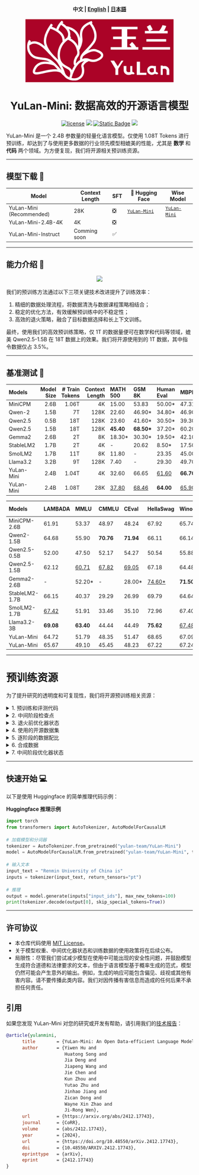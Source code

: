 <h4 align="center">
    <p>
        <b>中文</b> | <a href="https://github.com/RUC-GSAI/YuLan-Mini">English</a> | <a href="https://github.com/RUC-GSAI/YuLan-Mini/blob/main/README_ja.md">日本語</a>
    <p>
</h4>

<div align=center>
<img src="assets/YuLan-logo.jpg" width="400px">
<h1>YuLan-Mini: 数据高效的开源语言模型</h1>
<a href="https://github.com/RUC-GSAI/YuLan-Mini/blob/main/LICENSE"><img src="https://img.shields.io/badge/License-MIT-blue" alt="license"></a>
<a href="https://arxiv.org/abs/2412.17743" target="_blank"><img src=https://img.shields.io/badge/arXiv-b5212f.svg?logo=arxiv></a>
<a href="https://huggingface.co/collections/yulan-team/yulan-mini-676d214b24376739b00d95f3"><img alt="Static Badge" src="https://img.shields.io/badge/%F0%9F%A4%97%20Hugging%20Face-blue?color=8A2BE2"></a>
<a><img src="https://img.shields.io/github/stars/RUC-GSAI/YuLan-Mini"></a>
</div>

YuLan-Mini 是一个 2.4B 参数量的轻量化语言模型。仅使用 1.08T Tokens 进行预训练，却达到了与使用更多数据的行业领先模型相媲美的性能，尤其是 **数学** 和 **代码** 两个领域。为方便复现，我们将开源相关预训练资源。

---

## 模型下载 🔗

|  Model  | Context Length | SFT | 🤗 Hugging Face | Wise Model |
|---------|----------------|-----|-----------------|------------|
| YuLan-Mini (Recommended) | 28K | ❎ | [`YuLan-Mini`](https://huggingface.co/yulan-team/YuLan-Mini) | [`YuLan-Mini`](https://wisemodel.cn/models/yulan-team/YuLan-Mini) |
| YuLan-Mini-2.4B-4K | 4K | ❎ | | |
| YuLan-Mini-Instruct | Comming soon | ✅ | | |

---

## 能力介绍 🌟

<div align=center>
<img src="https://github.com/RUC-GSAI/YuLan-Mini/blob/main/assets/main.png">
</div>

我们的预训练方法通过以下三项关键技术改进提升了训练效率：

1. 精细的数据处理流程，将数据清洗与数据课程策略相结合；
2. 稳定的优化方法，有效缓解预训练中的不稳定性；
3. 高效的退火策略，融合了目标数据选择和长上下文训练。

最终，使用我们的高效预训练策略，仅 1T 的数据量便可在数学和代码等领域，媲美 Qwen2.5-1.5B 在 18T 数据上的效果。我们将开源使用到的 1T 数据，其中指令数据仅占 3.5%。

---
## 基准测试 🌟

|      Models      | Model Size | # Train Tokens | Context Length | MATH 500 | GSM 8K | Human Eval | MBPP   | RACE Middle | RACE High | RULER  |
|:----------------|----------:|--------------:|--------------:|:--------|:------|:----------|:------|:-----------|:---------|:------|
|     MiniCPM      |    2.6B    |     1.06T      |       4K       |   15.00  |  53.83 |     50.00* |  47.31 |     56.61   |   44.27   |   N/A  |
|      Qwen-2      |    1.5B    |       7T       |      128K      |   22.60  | 46.90* |     34.80* | 46.90* |     55.77   |   43.69   |  60.16 |
|     Qwen2.5      |    0.5B    |      18T       |      128K      |   23.60  | 41.60* |     30.50* | 39.30* |     52.36   |   40.31   |  49.23 |
|     Qwen2.5      |    1.5B    |      18T       |      128K      |   **45.40**  | **68.50\*** |     37.20* | 60.20* |     **58.77**   |   44.33   |  <ins>68.26</ins> |
|     Gemma2       |    2.6B    |       2T       |       8K       |   18.30* | 30.30* |     19.50* | 42.10* |       -     |      -    |   N/A  |
|    StableLM2     |    1.7B    |       2T       |       4K       |     -    |  20.62 |      8.50* |  17.50 |     56.33   |   **45.06**   |   N/A  |
|    SmolLM2       |    1.7B    |      11T       |       8K       |   11.80  |    -   |     23.35  |  45.00 |     55.77   |   43.06   |   N/A  |
|    Llama3.2      |    3.2B    |       9T       |      128K      |    7.40  |    -   |     29.30  |  49.70 |     55.29   |   43.34   |  **77.06** |
|    YuLan-Mini    |    2.4B    |     1.04T      |       4K       |   32.60  |  66.65 |     <ins>61.60</ins>  |  **66.70** |     55.71   |   43.58   |   N/A  |
|    YuLan-Mini    |    2.4B    |     1.08T      |      28K       |  <ins>37.80</ins>  |  <ins>68.46</ins> |    **64.00**  |  <ins>65.90</ins>|     <ins>57.18</ins>   |   <ins>44.57</ins>   |  51.48 |


|      Models      | LAMBADA | MMLU  | CMMLU | CEval | HellaSwag | WinoGrande | StoryCloze | ARC-e | ARC-c |
|:----------------|:-------|:-----|:-----|:-----|:----------|:-----------|:-----------|:-----|:-----|
|   MiniCPM-2.6B   |  61.91  | 53.37 | 48.97 | 48.24 |   67.92    |     65.74   |     78.51   | 55.51 | 43.86 |
|   Qwen2-1.5B     |  64.68  | 55.90 | **70.76** | **71.94** |   66.11    |     66.14   |     77.60   | 62.21 | 42.92 |
|  Qwen2.5-0.5B    |  52.00  | 47.50 | 52.17 | 54.27 |   50.54    |     55.88   |     71.67   | 56.10 | 39.51 |
|  Qwen2.5-1.5B    |  62.12  | <ins>60.71</ins> | <ins>67.82</ins> | <ins>69.05</ins> |   67.18    |     64.48   |     76.80   | **71.51** | <ins>53.41</ins> |
|   Gemma2-2.6B    |    -    | 52.20*|   -   | 28.00*|   <ins>74.60*</ins>   |    **71.50\***   |       -     |   -   | **55.70\***|
| StableLM2-1.7B   |  66.15  | 40.37 | 29.29 | 26.99 |   69.79    |     64.64   |     <ins>78.56</ins>   | 54.00 | 40.78 |
|  SmolLM2-1.7B    |  <ins>67.42</ins>  | 51.91 | 33.46 | 35.10 |   72.96    |     67.40   |     **79.32**   | 44.82 | 35.49 |
|   Llama3.2-3B    |  **69.08**  | **63.40** | 44.44 | 44.49 |   **75.62**    |     <ins>67.48</ins>   |     76.80   | <ins>70.12</ins> | 48.81 |
|    YuLan-Mini    |  64.72  | 51.79 | 48.35 | 51.47 |   68.65    |     67.09   |     76.37   | 69.87 | 50.51 |
|    YuLan-Mini    |  65.67  | 49.10 | 45.45 | 48.23 |   67.22    |     67.24   |     75.89   | 67.47 | 49.32 |

---

# 预训练资源

为了提升研究的透明度和可复现性，我们将开源预训练相关资源：


<details><summary>1. 预训练和评测代码</summary>

预训练和评测代码将在后续公布。
</details>

<details><summary>2. 中间阶段检查点</summary>

中间阶段的检查点发布在 <a href="https://huggingface.co/collections/yulan-team/yulan-mini-676d214b24376739b00d95f3">YuLan-Mini</a>。
</details>


<details><summary>3. 退火前优化器状态</summary>

退火前优化器状态将在后续公布。
</details>

<details><summary>4. 使用的开源数据集</summary>

<a href="https://github.com/RUC-GSAI/YuLan-Mini/blob/main/pretrain/datasets">使用的开源数据集</a>

</details>

<details><summary>5. 逐阶段的数据配比</summary>


<a href="https://github.com/RUC-GSAI/YuLan-Mini/blob/main/pretrain/datasets/final.pdf">数据配比高清图</a>
<div align=center>
<img src="https://github.com/RUC-GSAI/YuLan-Mini/blob/main/assets/data_distribution_for_every_phase.png">
</div>
</details>


<details><summary>6. 合成数据</summary>

数据清洗和合成流程：
<div align=center>
<img src="https://github.com/RUC-GSAI/YuLan-Mini/blob/main/assets/data-pipeline.png">
</div>

我们所使用的合成数据发布在 <a href="https://huggingface.co/collections/yulan-team/yulan-mini-676d214b24376739b00d95f3">YuLan-Mini-Datasets</a>

</details>
<details><summary>7. 中间阶段优化器状态</summary>

中间阶段优化器状态将在后续公布。
</details>



---

## 快速开始 💻

以下是使用 Huggingface 的简单推理代码示例：

**Huggingface 推理示例**
```python
import torch
from transformers import AutoTokenizer, AutoModelForCausalLM

# 加载模型和分词器
tokenizer = AutoTokenizer.from_pretrained("yulan-team/YuLan-Mini")
model = AutoModelForCausalLM.from_pretrained("yulan-team/YuLan-Mini", torch_dtype=torch.bfloat16)

# 输入文本
input_text = "Renmin University of China is"
inputs = tokenizer(input_text, return_tensors="pt")

# 推理
output = model.generate(inputs["input_ids"], max_new_tokens=100)
print(tokenizer.decode(output[0], skip_special_tokens=True))
```


---

## 许可协议

- 本仓库代码使用 [MIT License](./LICENSE)。
- 关于模型权重、中间优化器状态和训练数据的使用政策将在后续公布。
- 局限性：尽管我们尝试减少模型在使用中可能出现的安全性问题，并鼓励模型生成符合道德和法律要求的文本，但由于语言模型基于概率生成的范式，模型仍然可能会产生意外的输出。例如，生成的响应可能包含偏见、歧视或其他有害内容。请不要传播此类内容。我们对因传播有害信息而造成的任何后果不承担任何责任。

## 引用

如果您发现 YuLan-Mini 对您的研究或开发有帮助，请引用我们的[技术报告](https://arxiv.org/abs/2412.17743)：

```BibTex
@article{yulanmini,
      title        = {YuLan-Mini: An Open Data-efficient Language Model},
      author       = {Yiwen Hu and
                      Huatong Song and
                      Jia Deng and
                      Jiapeng Wang and
                      Jie Chen and
                      Kun Zhou and
                      Yutao Zhu and
                      Jinhao Jiang and
                      Zican Dong and
                      Wayne Xin Zhao and
                      Ji-Rong Wen},
      url          = {https://arxiv.org/abs/2412.17743},
      journal      = {CoRR},
      volume       = {abs/2412.17743},
      year         = {2024},
      url          = {https://doi.org/10.48550/arXiv.2412.17743},
      doi          = {10.48550/ARXIV.2412.17743},
      eprinttype   = {arXiv},
      eprint       = {2412.17743}
}
```
